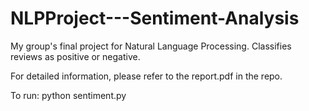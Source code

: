 # NLPProject---Sentiment-Analysis
My group's final project for Natural Language Processing. Classifies reviews as positive or negative.

For detailed information, please refer to the report.pdf in the repo.

To run: 
python sentiment.py
